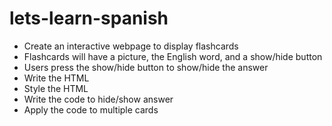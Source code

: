# lets-learn-spanish

- Create an interactive webpage to display flashcards
- Flashcards will have a picture, the English word, and a show/hide button
- Users press the show/hide button to show/hide the answer
- Write the HTML
- Style the HTML
- Write the code to hide/show answer
- Apply the code to multiple cards
